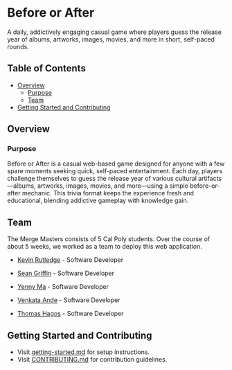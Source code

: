 # Before or After

A daily, addictively engaging casual game where players guess the release year
of albums, artworks, images, movies, and more in short, self-paced rounds.

## Table of Contents

- [Overview](#overview)
  - [Purpose](#purpose)
  - [Team](#team)
- [Getting Started and Contributing](#getting-started-and-contributing)

## Overview

### Purpose

Before or After is a casual web-based game designed for anyone with a few spare
moments seeking quick, self-paced entertainment. Each day, players challenge
themselves to guess the release year of various cultural artifacts—albums,
artworks, images, movies, and more—using a simple before-or-after mechanic. This
trivia format keeps the experience fresh and educational, blending addictive
gameplay with knowledge gain.

## Team

The Merge Masters consists of 5 Cal Poly students. Over the course of about 5
weeks, we worked as a team to deploy this web application.

- [Kevin Rutledge](https://www.linkedin.com/in/rutledge-kevin/) - Software
  Developer

- [Sean Griffin](https://www.linkedin.com/in/sean-griffin-9855b126b/) - Software
  Developer

- [Yenny Ma](https://www.linkedin.com/in/yenny-ma/) - Software Developer

- [Venkata Ande](https://www.linkedin.com/in/venkata-g-ande-1b2057334/) -
  Software Developer

- [Thomas Hagos](https://www.linkedin.com/in/thomashagos/) - Software Developer

## Getting Started and Contributing

- Visit [getting-started.md](docs/getting-started.md) for setup instructions.
- Visit [CONTRIBUTING.md](docs/CONTRIBUTING.md) for contribution guidelines.

